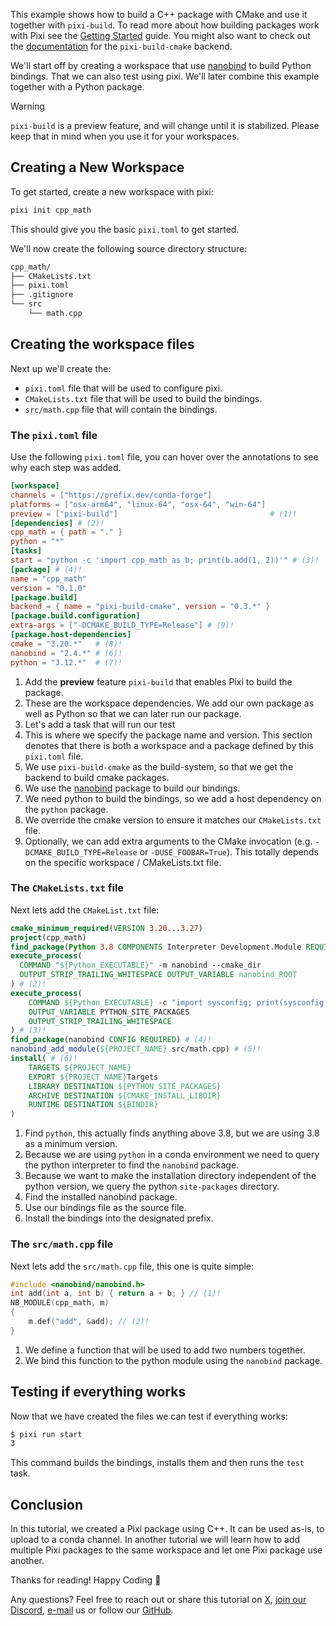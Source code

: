 This example shows how to build a C++ package with CMake and use it together with `pixi-build`. To read more about how building packages work with Pixi see the [Getting Started](../getting_started/) guide. You might also want to check out the [documentation](https://prefix-dev.github.io/pixi-build-backends/backends/pixi-build-cmake/) for the `pixi-build-cmake` backend.

We'll start off by creating a workspace that use [nanobind](https://github.com/wjakob/nanobind) to build Python bindings. That we can also test using pixi. We'll later combine this example together with a Python package.

Warning

`pixi-build` is a preview feature, and will change until it is stabilized. Please keep that in mind when you use it for your workspaces.

## Creating a New Workspace

To get started, create a new workspace with pixi:

```bash
pixi init cpp_math

```

This should give you the basic `pixi.toml` to get started.

We'll now create the following source directory structure:

```bash
cpp_math/
├── CMakeLists.txt
├── pixi.toml
├── .gitignore
└── src
    └── math.cpp

```

## Creating the workspace files

Next up we'll create the:

- `pixi.toml` file that will be used to configure pixi.
- `CMakeLists.txt` file that will be used to build the bindings.
- `src/math.cpp` file that will contain the bindings.

### The `pixi.toml` file

Use the following `pixi.toml` file, you can hover over the annotations to see why each step was added.

```toml
[workspace]
channels = ["https://prefix.dev/conda-forge"]
platforms = ["osx-arm64", "linux-64", "osx-64", "win-64"]
preview = ["pixi-build"]                                  # (1)!
[dependencies] # (2)!
cpp_math = { path = "." }
python = "*"
[tasks]
start = "python -c 'import cpp_math as b; print(b.add(1, 2))'" # (3)!
[package] # (4)!
name = "cpp_math"
version = "0.1.0"
[package.build]
backend = { name = "pixi-build-cmake", version = "0.3.*" }
[package.build.configuration]
extra-args = ["-DCMAKE_BUILD_TYPE=Release"] # (9)!
[package.host-dependencies]
cmake = "3.20.*"   # (8)!
nanobind = "2.4.*" # (6)!
python = "3.12.*"  # (7)!

```

1. Add the **preview** feature `pixi-build` that enables Pixi to build the package.
1. These are the workspace dependencies. We add our own package as well as Python so that we can later run our package.
1. Let's add a task that will run our test
1. This is where we specify the package name and version. This section denotes that there is both a workspace and a package defined by this `pixi.toml` file.
1. We use `pixi-build-cmake` as the build-system, so that we get the backend to build cmake packages.
1. We use the [nanobind](https://github.com/wjakob/nanobind) package to build our bindings.
1. We need python to build the bindings, so we add a host dependency on the `python` package.
1. We override the cmake version to ensure it matches our `CMakeLists.txt` file.
1. Optionally, we can add extra arguments to the CMake invocation (e.g. `-DCMAKE_BUILD_TYPE=Release` or `-DUSE_FOOBAR=True`). This totally depends on the specific workspace / CMakeLists.txt file.

### The `CMakeLists.txt` file

Next lets add the `CMakeList.txt` file:

```CMake
cmake_minimum_required(VERSION 3.20...3.27)
project(cpp_math)
find_package(Python 3.8 COMPONENTS Interpreter Development.Module REQUIRED) # (1)!
execute_process(
  COMMAND "${Python_EXECUTABLE}" -m nanobind --cmake_dir
  OUTPUT_STRIP_TRAILING_WHITESPACE OUTPUT_VARIABLE nanobind_ROOT
) # (2)!
execute_process(
    COMMAND ${Python_EXECUTABLE} -c "import sysconfig; print(sysconfig.get_path('purelib'))"
    OUTPUT_VARIABLE PYTHON_SITE_PACKAGES
    OUTPUT_STRIP_TRAILING_WHITESPACE
) # (3)!
find_package(nanobind CONFIG REQUIRED) # (4)!
nanobind_add_module(${PROJECT_NAME} src/math.cpp) # (5)!
install( # (6)!
    TARGETS ${PROJECT_NAME}
    EXPORT ${PROJECT_NAME}Targets
    LIBRARY DESTINATION ${PYTHON_SITE_PACKAGES}
    ARCHIVE DESTINATION ${CMAKE_INSTALL_LIBDIR}
    RUNTIME DESTINATION ${BINDIR}
)

```

1. Find `python`, this actually finds anything above 3.8, but we are using 3.8 as a minimum version.
1. Because we are using `python` in a conda environment we need to query the python interpreter to find the `nanobind` package.
1. Because we want to make the installation directory independent of the python version, we query the python `site-packages` directory.
1. Find the installed nanobind package.
1. Use our bindings file as the source file.
1. Install the bindings into the designated prefix.

### The `src/math.cpp` file

Next lets add the `src/math.cpp` file, this one is quite simple:

```cpp
#include <nanobind/nanobind.h>
int add(int a, int b) { return a + b; } // (1)!
NB_MODULE(cpp_math, m)
{
    m.def("add", &add); // (2)!
}

```

1. We define a function that will be used to add two numbers together.
1. We bind this function to the python module using the `nanobind` package.

## Testing if everything works

Now that we have created the files we can test if everything works:

```bash
$ pixi run start
3

```

This command builds the bindings, installs them and then runs the `test` task.

## Conclusion

In this tutorial, we created a Pixi package using C++. It can be used as-is, to upload to a conda channel. In another tutorial we will learn how to add multiple Pixi packages to the same workspace and let one Pixi package use another.

Thanks for reading! Happy Coding 🚀

Any questions? Feel free to reach out or share this tutorial on [X](https://twitter.com/prefix_dev), [join our Discord](https://discord.gg/kKV8ZxyzY4), [e-mail](mailto:hi@prefix.dev) us or follow our [GitHub](https://github.com/prefix-dev).
